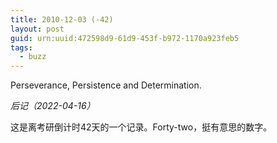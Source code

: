 ```yaml
---
title: 2010-12-03 (-42)
layout: post
guid: urn:uuid:472598d9-61d9-453f-b972-1170a923feb5
tags:
  - buzz
---
```


Perseverance, Persistence and Determination.

_后记（2022-04-16）_

这是离考研倒计时42天的一个记录。Forty-two，挺有意思的数字。
